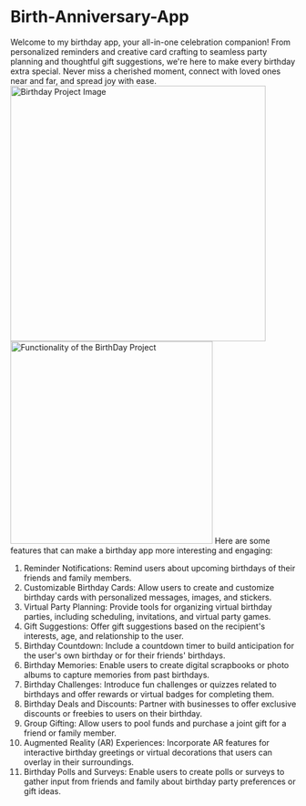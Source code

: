# Birth-Anniversary-App
Welcome to my birthday app, your all-in-one celebration companion! From personalized reminders and creative card crafting to seamless party planning and thoughtful gift suggestions, we're here to make every birthday extra special. Never miss a cherished moment, connect with loved ones near and far, and spread joy with ease. 
<img width="448" alt="Birthday Project Image" src="https://github.com/Enockodhis/Birth-Anniversary-App/assets/107674019/e7aabe3d-0a03-4f5b-ae9e-101e3c9fe8cd">
<img width="355" alt="Functionality of the BirthDay Project" src="https://github.com/Enockodhis/Birth-Anniversary-App/assets/107674019/b404d906-a23b-445d-9d01-a04fd68767bf">
Here are some features that can make a birthday app more interesting and engaging:
1. Reminder Notifications: Remind users about upcoming birthdays of their friends and family members.
2. Customizable Birthday Cards: Allow users to create and customize birthday cards with personalized messages, images, and stickers.
3. Virtual Party Planning: Provide tools for organizing virtual birthday parties, including scheduling, invitations, and virtual party games.
4. Gift Suggestions: Offer gift suggestions based on the recipient's interests, age, and relationship to the user.
5. Birthday Countdown: Include a countdown timer to build anticipation for the user's own birthday or for their friends' birthdays.
6. Birthday Memories: Enable users to create digital scrapbooks or photo albums to capture memories from past birthdays.
7. Birthday Challenges: Introduce fun challenges or quizzes related to birthdays and offer rewards or virtual badges for completing them.
8. Birthday Deals and Discounts: Partner with businesses to offer exclusive discounts or freebies to users on their birthday.
9. Group Gifting: Allow users to pool funds and purchase a joint gift for a friend or family member.
10. Augmented Reality (AR) Experiences: Incorporate AR features for interactive birthday greetings or virtual decorations that users can overlay in their surroundings.
11. Birthday Polls and Surveys: Enable users to create polls or surveys to gather input from friends and family about birthday party preferences or gift ideas.
